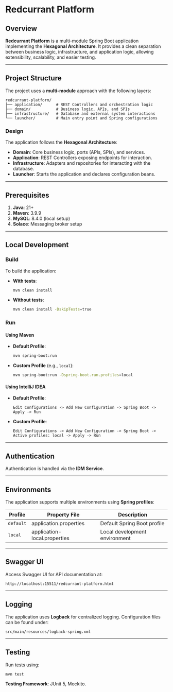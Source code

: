 # Redcurrant Platform

## Overview

**Redcurrant Platform** is a multi-module Spring Boot application implementing the **Hexagonal Architecture**. It
provides a clean separation between business logic, infrastructure, and application logic, allowing extensibility,
scalability, and easier testing.

---

## Project Structure

The project uses a **multi-module** approach with the following layers:

```
redcurrant-platform/
├── application/      # REST Controllers and orchestration logic
├── domain/           # Business logic, APIs, and SPIs
├── infrastructure/   # Database and external system interactions
└── launcher/         # Main entry point and Spring configurations
```

### Design

The application follows the **Hexagonal Architecture**:

- **Domain**: Core business logic, ports (APIs, SPIs), and services.
- **Application**: REST Controllers exposing endpoints for interaction.
- **Infrastructure**: Adapters and repositories for interacting with the database.
- **Launcher**: Starts the application and declares configuration beans.

---

## Prerequisites

1. **Java**: 21+
2. **Maven**: 3.9.9
3. **MySQL**: 8.4.0 (local setup)
4. **Solace**: Messaging broker setup

---

## Local Development

### Build

To build the application:

- **With tests**:
  ```sh
  mvn clean install
  ```

- **Without tests**:
  ```sh
  mvn clean install -DskipTests=true
  ```

### Run

#### Using Maven

- **Default Profile**:
  ```sh
  mvn spring-boot:run
  ```

- **Custom Profile** (e.g., `local`):
  ```sh
  mvn spring-boot:run -Dspring-boot.run.profiles=local
  ```

#### Using IntelliJ IDEA

- **Default Profile**:
  ```
  Edit Configurations -> Add New Configuration -> Spring Boot -> Apply -> Run
  ```

- **Custom Profile**:
  ```
  Edit Configurations -> Add New Configuration -> Spring Boot -> Active profiles: local -> Apply -> Run
  ```

---

## Authentication

Authentication is handled via the **IDM Service**.

---

## Environments

The application supports multiple environments using **Spring profiles**:

| Profile   | Property File                | Description                   |
|-----------|------------------------------|-------------------------------|
| `default` | application.properties       | Default Spring Boot profile   |
| `local`   | application-local.properties | Local development environment |

---

## Swagger UI

Access Swagger UI for API documentation at:

```
http://localhost:15511/redcurrant-platform.html
```

---

## Logging

The application uses **Logback** for centralized logging. Configuration files can be found under:

```
src/main/resources/logback-spring.xml
```

---

## Testing

Run tests using:

```sh
mvn test
```

**Testing Framework**: JUnit 5, Mockito.
